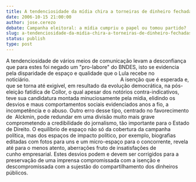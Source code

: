 ```yaml
---
title: A tendenciosidade da mídia chira a torneiras de dinheiro fechadas.
date: 2006-10-15 21:00:00
author: jose.cerezo
debate: Campanha eleitoral: a mídia cumpriu o papel ou tomou partido?
slug: a-tendenciosidade-da-midia-chira-a-torneiras-de-dinheiro-fechadas
status: publish 
type: post
---
```


A tendenciosidade de vários meios de comunicação levam a desconfiança que para estes foi negado um "pro-labore" do BNDES, isto se evidencia pela disparidade de espaço e qualidade que o Lula recebe no noticiário.                                                               A isenção que é esperada e, que se torna até exigível, em resultado da evolução democrática, na pós-eleição fatídica de Collor, o qual apesar dos notórios contra-indicativos, teve sua candidatura montada minuciosamente pela mídia, elidindo os desvios e maus comportamentos sociais evidenciados anos a fio, a incompetência e o abuso. Outro erro desse tipo, centrado no favorecimento de  Alckmin, pode redundar em uma divisão muito mais grave comprometendo a credibilidade do jornalismo, tão importante para o Estado de Direito. O equilíbrio de espaço não só da cobertura da campanha política, mas dos espaços de impacto político, por exemplo, biografias editadas com fotos para uns e um micro-espaço para o concorrente, revela até para o menos atento, aberrações fruto de insatisfações de cunho empresarial. Estes desvios podem e devem ser corrigidos para a preservação de uma imprensa compromissada com a isenção e descompromissada com a sujestão do compartilhamento dos dinheiros públicos. 


 


 


 


 


